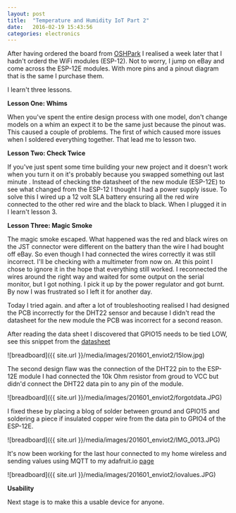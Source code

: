 ```yaml
---
layout: post
title:  "Temperature and Humidity IoT Part 2"
date:   2016-02-19 15:43:56
categories: electronics
---
```

After having ordered the board from [OSHPark](http://www.oshpark.com) I realised
a week later that I hadn't orderd the WiFi modules (ESP-12). Not to worry, I
 jump on eBay and come across the ESP-12E modules. With more pins and a pinout
 diagram that is the same I purchase them.

 I learn't three lessons.

 **Lesson One: Whims**

 When you've spent the entire design process with one model, don't change models
  on a whim an expect it to be the same just because the pinout was. This caused
 a couple of problems. The first of which caused more issues when I soldered
 everything together. That lead me to lesson two.

 **Lesson Two: Check Twice**

 If you've just spent some time building your new project and it doesn't work
 when you turn it on it's probably because you swapped something out last minute
. Instead of checking the datasheet of the new module (ESP-12E) to see what
changed from the ESP-12 I thought I had a power supply issue. To solve this I
wired up a 12 volt SLA battery ensuring all the red wire connected to the other
red wire and the black to black. When I plugged it in I learn't lesson 3.

**Lesson Three: Magic Smoke**

The magic smoke escaped. What happened was the red and black wires on the JST
connector were different on the battery than the wire I had bought off eBay. So
even though I had connected the wires correctly it was still incorrect. I'll be
checking with a multimeter from now on. At this point I chose to ignore it in
the hope that everything still worked. I reconnected the wires around the right
way and waited for some output on the serial monitor, but I got nothing. I pick
it up by the power regulator and got burnt. By now I was frustrated so I left it
for another day.

Today I tried again. and after a lot of troubleshooting realised I had designed
the PCB incorrectly for the DHT22 sensor and because I didn't read the datasheet
 for the new module the PCB was incorrect for a second reason.

After reading the data sheet I discovered that GPIO15 needs to be tied LOW, see
this snippet from the
[datasheet](http://www.seeedstudio.com/wiki/images/7/7d/ESP-12E_brief_spec.pdf)

 ![breadboard]({{ site.url }}/media/images/201601_enviot2/15low.jpg)

The second design flaw was the connection of the DHT22 pin to the ESP-12E module
 I had connected the 10k Ohm resistor from groud to VCC but didn'd connect the
 DHT22 data pin to any pin of the module.

 ![breadboard]({{ site.url }}/media/images/201601_enviot2/forgotdata.JPG)

 I fixed these by placing a blog of solder between ground and GPIO15 and
 soldering a piece if insulated copper wire from the data pin to GPIO4 of the
 ESP-12E.

 ![breadboard]({{ site.url }}/media/images/201601_enviot2/IMG_0013.JPG)

 It's now been working for the last hour connected to my home wireless and
 sending values using MQTT to my adafruit.io
 [page](https://io.adafruit.com/cadamei)

 ![breadboard]({{ site.url }}/media/images/201601_enviot2/iovalues.JPG)

 **Usability**

 Next stage is to make this a usable device for anyone.
